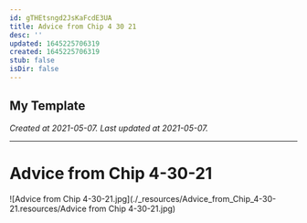 ```yaml
---
id: gTHEtsngd2JsKaFcdE3UA
title: Advice from Chip 4 30 21
desc: ''
updated: 1645225706319
created: 1645225706319
stub: false
isDir: false
---
```

My Template
---

_Created at 2021-05-07._
_Last updated at 2021-05-07._




---

# Advice from Chip 4-30-21


![Advice from Chip 4-30-21.jpg](./_resources/Advice_from_Chip_4-30-21.resources/Advice from Chip 4-30-21.jpg)

